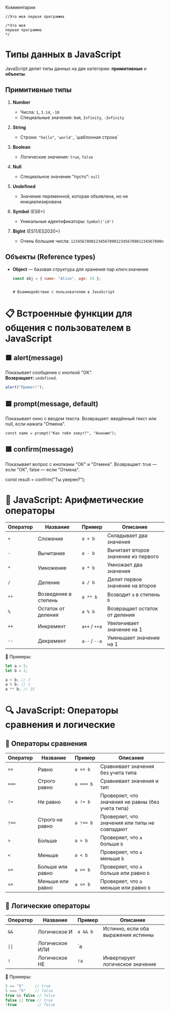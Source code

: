 Комментарии

`//Это моя первая программа`

```
/*Это моя 
первая программа
*/
```


# Типы данных в JavaScript

JavaScript делит типы данных на две категории: **примитивные** и **объекты**.

## Примитивные типы

1. **Number**
   - Числа: `1`, `3.14`, `-10`
   - Специальные значения: `NaN`, `Infinity`, `-Infinity`

2. **String**
   - Строки: `"hello"`, `'world'`, \`шаблонная строка\`

3. **Boolean**
   - Логические значения: `true`, `false`

4. **Null**
   - Специальное значение "пусто": `null`

5. **Undefined**
   - Значение переменной, которая объявлена, но не инициализирована

6. **Symbol** (ES6+)
   - Уникальные идентификаторы: `Symbol('id')`

7. **BigInt** (ES11/ES2020+)
   - Очень большие числа: `1234567890123456789012345678901234567890n`

## Объекты (Reference types)

- **Object** — базовая структура для хранения пар ключ:значение
  ```js
  const obj = { name: "Alice", age: 25 };


  # Взаимодействие с пользователем в JavaScript

# 📋 Встроенные функции для общения с пользователем в JavaScript

## 🟩 alert(message)
Показывает сообщение с кнопкой "ОК".  
**Возвращает:** `undefined`.

```js
alert("Привет!");
```

## 🟦 prompt(message, default)
Показывает окно с вводом текста.
Возвращает: введённый текст или null, если нажата "Отмена".

`const name = prompt("Как тебя зовут?", "Аноним");`

## 🟥 confirm(message)
Показывает вопрос с кнопками "ОК" и "Отмена".
Возвращает: true — если "ОК", false — если "Отмена".

const result = confirm("Ты уверен?");



# 🔢 JavaScript: Арифметические операторы

| Оператор | Название                 | Пример        | Описание                               |
|----------|--------------------------|---------------|----------------------------------------|
| `+`      | Сложение                 | `a + b`       | Складывает два значения                |
| `-`      | Вычитание                | `a - b`       | Вычитает второе значение из первого   |
| `*`      | Умножение                | `a * b`       | Умножает два значения                 |
| `/`      | Деление                  | `a / b`       | Делит первое значение на второе       |
| `**`     | Возведение в степень     | `a ** b`      | Возводит `a` в степень `b`             |
| `%`      | Остаток от деления       | `a % b`       | Возвращает остаток от деления         |
| `++`     | Инкремент                | `a++` / `++a` | Увеличивает значение на 1              |
| `--`     | Декремент                | `a--` / `--a` | Уменьшает значение на 1                |

📌 Примеры:
```js
let a = 5;
let b = 2;

a + b; // 7
a % b; // 1
a ** b; // 25
```


# 🔍 JavaScript: Операторы сравнения и логические

## 📏 Операторы сравнения

| Оператор | Название                  | Пример          | Описание                                               |
|----------|---------------------------|------------------|--------------------------------------------------------|
| `==`     | Равно                     | `a == b`         | Сравнивает значения без учета типа                     |
| `===`    | Строго равно              | `a === b`        | Сравнивает значения и тип                              |
| `!=`     | Не равно                  | `a != b`         | Проверяет, что значения не равны (без учета типа)      |
| `!==`    | Строго не равно           | `a !== b`        | Проверяет, что значения или типы не совпадают          |
| `>`      | Больше                    | `a > b`          | Проверяет, что `a` больше `b`                          |
| `<`      | Меньше                    | `a < b`          | Проверяет, что `a` меньше `b`                          |
| `>=`     | Больше или равно          | `a >= b`         | Проверяет, что `a` больше или равно `b`                |
| `<=`     | Меньше или равно          | `a <= b`         | Проверяет, что `a` меньше или равно `b`                |

## 🔗 Логические операторы

| Оператор | Название          | Пример             | Описание                                      |
|----------|-------------------|---------------------|-----------------------------------------------|
| `&&`     | Логическое И      | `a && b`            | Истинно, если оба выражения истинны           |
| `\|\|`     | Логическое ИЛИ    | `a || b`            | Истинно, если хотя бы одно выражение истинно  |
| `!`      | Логическое НЕ     | `!a`                | Инвертирует логическое значение               |

📌 Примеры:
```js
5 == "5"     // true
5 === "5"    // false
true && false // false
false || true // true
!true         // false
